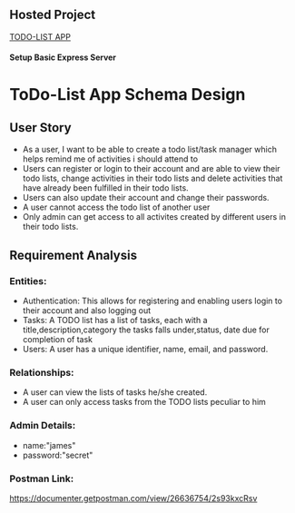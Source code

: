 ## Hosted Project

[TODO-LIST APP](https://todo-list-app-z4ww.onrender.com)

#### Setup Basic Express Server

# ToDo-List App Schema Design

## User Story

- As a user, I want to be able to create a todo list/task manager which helps remind me of activities i should attend to 
- Users can register or login to their account and are able to view their todo lists, change activities in their todo lists and delete activities that have already been fulfilled in their todo lists.
- Users can also update their account and change their passwords.
- A user cannot access the todo list of another user 
- Only admin can get access to all activites created by different users in their todo lists. 

## Requirement Analysis

### Entities:

- Authentication: This allows for registering and enabling users login to their account and also logging out
- Tasks: A TODO list has a list of tasks, each with a title,description,category the tasks falls under,status, date due for completion of task
- Users: A user has a unique identifier, name, email, and password.

### Relationships:
- A user can view the lists of tasks he/she created.
- A user can only access tasks from the TODO lists peculiar to him

### Admin Details:
- name:"james"
- password:"secret"

### Postman Link:
https://documenter.getpostman.com/view/26636754/2s93kxcRsv